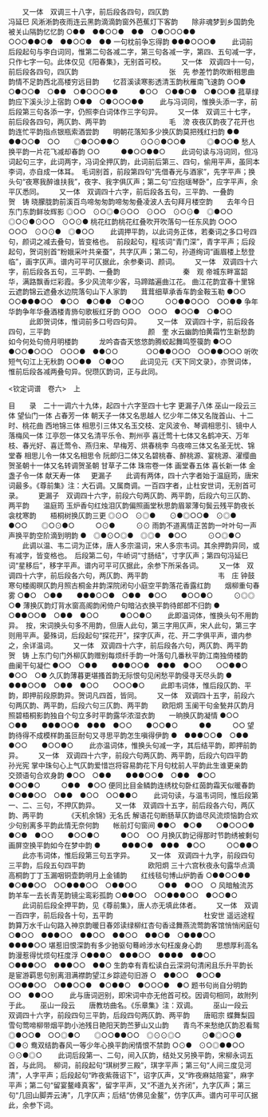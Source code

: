 <!-- { "loadSidebar": true } -->
　　又一体　双调三十八字，前后段各四句，四仄韵　　　　　　　　　　　　　冯延巳
风淅淅韵夜雨连云黑韵滴滴韵窗外芭蕉灯下客韵　　除非魂梦到乡国韵免被关山隔韵忆忆韵
○●●　●●○○●　●●　○●○○○●●　　　○○○●●○●　●●○○●　●●
一句枕前争忘得韵
●●●○○○●
 　　此词前后段起句与李白词同，惟第二句各减二字，第三句各减一字，第四、五句减一字，只作七字一句。此体仅见《阳春集》，无别首可校。 
　　又一体　双调四十一句，前后段各四句，四仄韵　　　　　　　　　　　　　张　先
参差竹韵吹断相思曲韵情不足韵西北高楼穷远目韵　　忆苕溪读寒影透清玉韵秋雁南飞速韵
○○●　○●○○●　○●●　○●○○○●●　　　●○○　○●●○●　○●○○●
菰草绿韵应下溪头沙上宿韵
○●●　○●○○○●●
 　　此与冯词同，惟换头添一字，前后段第三句各添一字，仍照李白词体作三字句异。 
　　又一体　双调三十七字，前后段各四句，两仄韵、两平韵　　　　　　　　　毛　滂
夜夜仄韵夜了花开也韵连忙平韵指点银瓶索酒尝韵　　明朝花落知多少换仄韵莫把残红扫韵
●●　　●●○○●　○○　　◎●○○●●○　　　⊙○⊙●○○●　　　◎●○○●
愁人换平韵一片花飞减却春韵
○○　　　●●○○●●○
 　　此词句读与冯词同，但冯词起句三字，此词两字，冯词全押仄韵，此词前后第三、四句，偷用平声，虽同本李词，亦自成一体耳。　毛词别首，前段第四句“先借春光与酒家”，先字平声；换头句“夜寒我醉谁扶我”，夜字、我字俱仄声；第二句“应抱瑶琴卧”，应字平声，余平仄悉同。 
　　又一体　双调四十六字，前后段各五句，三平韵、一叠韵　　　　　　　　　贺　铸
晓朦胧韵前溪百鸟啼匆匆韵啼匆匆叠凌波人去句拜月楼空韵　　去年今日东门东韵鲜妆辉影
◎○○　⊙○◎●⊙○○　⊙○○　⊙○⊙●　◎●○○　　　◎○⊙●⊙○○　⊙○⊙●
桃花红韵桃花红叠吹开吹落句一任东风韵
○○○　○○○　⊙○⊙●　◎●○○
 　　此调押平韵，以此词务正体，若秦词之多口号四句，颜词之减去叠句，皆变格也。　前段起句，程垓词“青门深”，青字平声；后段起句，贺词别首“粉娥采叶共亲蚕”，共字仄声；第二句，孙道绚词“画眉楼上愁登临”，画字仄声。谱内可平可仄据此，余参秦词、颜词。 
　　又一体　双调四十六字，前后段各五句，三平韵、一叠韵　　　　　　　　　秦　观
 帝城东畔富韶华，满路飘香烂彩霞。多少风流年少客，马蹄踏遍曲江花。 
曲江花韵宜春十里锦云遮韵锦云遮叠水边院落句山下人家韵　　茸茸细草承香车韵金鞍玉勒
●○○　○○●●●○○　●○○　●○●●　○●○○　　　○○●●○○○　○○●●
争年华韵争年华叠酒楼青斾句歌板红牙韵
○○○　○○○　●○○●　○●○○
 　　　此即贺词体，惟词前多口号四句异。 
　　又一体　双调四十字，前后段各四句，三平韵　　　　　　　　　　　　　　颜　奎
水云幽韵怕黄霜竹生新愁韵如今何处句倚月明楼韵　　　龙吟杳杳天悠悠韵腾蛟起舞鸣箜篌韵
●○○　●○○●○○○　○○○●　●●○○　　　　○○●●○○○　○○●●○○○
听吹短气句江上无秋韵
○○●●　○●○○
 　　此词见元《天下同文录》，亦贺词体，惟前后段各减两叠句异。倪瓒仄韵词，正与此同。 

<钦定词谱　卷六>　上

目　　录　二十一调六十九体，起四十六字至四十七字
更漏子八体
巫山一段云三体
望仙门一体
占春芳一体
朝天子一体又名思越人
忆少年二体又名陇首山、十二时、桃花曲
西地锦三体
相思引三体又名玉交枝、定风波令、琴调相思引、镜中人
落梅风一体
江亭怨一体又名清平乐令、荆州亭
喜迁莺十七体又名鹤冲天、万年枝、春光好、喜迁莺令、燕归来、早梅芳、烘春桃李
乌夜啼三体又名圣无忧、锦堂春
相思儿令一体又名相思令
阮郎归二体又名碧桃春、醉桃源、宴桃源、濯缨曲
贺圣朝十一体又名转调贺圣朝
甘草子二体
珠帘卷一体
画堂春五体
喜长新一体
金盏子令一体
献天寿一体
　
更漏子　　此调有两体，四十六字者始于温庭筠，唐宋词最多。《尊前集》注：大石调。又属商调。一百四字者，止杜安世词，无别首可录。
　　更漏子　双调四十六字，前段六句两仄韵、两平韵，后段六句三仄韵、两平韵　　温庭筠
玉炉香句红烛泪仄韵偏照画堂秋思韵眉翠薄句鬓云残平韵夜长衾枕寒韵　　梧桐树换仄韵三更
◎⊙○　⊙◎●　　⊙●◎○○●　⊙◎●　●○○　　◎○⊙●○　　　○⊙●　　　⊙⊙
雨韵不道离情正苦韵一叶叶句一声声换平韵空阶滴到明韵
●　◎●⊙○◎●　◎◎●　●○○　　　⊙○◎●○
 　　此调以温、韦二词为正体，唐人多宗温词，宋人多宗韦词。其余押韵异同，或有减字，皆变格也。　后段第二句，牛峤词“寸肠结”，寸字仄声；第四句冯延巳词“星移后”，移字平声。谱内可平可仄据此，余参下所采各词。 
　　又一体　双调四十六字，前后段各六句，两仄韵、两平韵　　　　　　　　　　韦　庄
钟鼓寒句楼阁暝仄韵月照古桐金井韵深院闭句小庭空平韵落花香露红韵　　烟柳重句春雾
○●○　○●●　　●●●○○●　○●●　●○○　　●○○●○　　　⊙◎◎　○●
薄换仄韵灯背水窗高阁韵闲倚户句暗沾衣换平韵待郎郎不归韵
●　　　○●●○○●　○●●　●○○　　　●○○●○
 　　此即温词体，惟换头句不用韵异。　按，宋词换头句多不用韵，但唐人此句，第三字用仄声，宋人此句，第三字则用平声。晏殊词，后段起句“探花开”，探字仄声，花、开二字俱平声，谱内参之，余详温词。 
　　又一体　双调四十六字，前后段各六句，两仄韵、两平韵　　　　　　　　　　贺　铸
上东门句门外柳仄韵赠别每烦纤手韵一叶落句几番秋平韵江南独倚楼韵　　曲阑干句凝伫
●○○　○●●　　●●●○○●　●●●　●○○　　○○●●○　　　●○○　○●
久仄韵薄暮更堪搔首韵无际恨句见闲愁平韵侵寻天尽头韵
●　　●●●○○●　○●●　●○○　　○○○●○
 　　此即韦词体，惟后段仄韵、平韵，即押前段原韵异。贺词凡四首，皆同。 
　　又一体　双调四十五字，前段六句两仄韵、两平韵，后段六句三仄韵、两平韵　　欧阳炯
玉阑干句金甃井仄韵月照碧梧桐影韵独自个句立多时平韵露华浓湿衣韵　　一晌换仄韵凝情
●○○　○●●　　●●●○○●　●●●　●○○　　●○○●○　　　●●　　　○○
望韵待得不成模样韵虽叵耐句又寻思平韵怎生嗔得伊韵
●　●●●○○●　○●●　●○○　　●○○●○
 　　此亦温词体，惟换头句减一字，其后结平韵，即押前韵异。 
　　又一体　双调四十六字，前段六句两仄韵、两平韵，后段六句四平韵　　　　　孙光宪
掌中珠句心上气仄韵爱惜岂将容易韵花下月句枕前人平韵此生谁更亲韵　　交颈语句合欢身韵
●○○　○●●　　●●●○○●　○●●　●○○　　●○○●○　　　○●●　●○○
便同比目金鳞韵连绣枕句卧红茵韵霜天似暖春韵
●○●●○○　○●●　●○○　○○●●○
 　　此词句读，与温韦词同，惟后段第一、二、三句，不押仄韵异。 
　　又一体　双调四十五字，前后段各六句，两仄韵、两平韵　　　　《天机余锦》无名氏
解语花句断肠草仄韵谙尽风流烦恼韵合欢少句别离多平韵此情无奈何韵　　帐前灯句窗间
●●○　●○●　　○●○○○●　●○●　●○○　　●○○●○　　　●○○　○○
月换仄韵记得那时节韵绣被剩句画屏空换平韵如今在梦中韵
●　　　●●●○●　●●●　●○○　　　○○●●○
 　　此亦韦词体，惟后段第三句五字异。 
　　又一体　双调四十九字，前段四句三平韵，后段五句四平韵　　　　　　　　　欧阳炯
三十六宫秋夜永句露华点滴高桐韵丁丁玉漏咽铜壶韵明月上金铺韵　　红线毯句博山炉韵香
○●●○○●●　●○●●○○　○○●●●○○　○●●○○　　　○●●　●○○　○
风暗触流苏韵羊车一去长青芜韵镜尘鸾彩孤韵
○●●○○　○○●●●○○　●○○●○
 　　此词前后段全押平韵，见《尊前集》，唐人亦无填此体者。 
　　又一体　双调一百四字，前后段各十句，五平韵　　　　　　　　　　　　　杜安世
遥远途程韵算万水千山句路入神京韵暖日春郊读绿柳红杏句香迳舞燕流莺韵客馆悄悄闲庭句
○●○○　●●●○○　●●○○　●●○○　●●○●　○●●●○○　●●●●○○
堪惹旧恨深韵有多少驰驱句蓦岭涉水句枉废身心韵　　思想厚利高名韵漫惹得忧烦句枉度浮
○●●●○　●●●○○　●●●●　●●○○　　　○●●●○○　●●●○○　●●○
生韵幸有青松读白云深洞句清闲且乐升平韵长是宦游羁思句别离泪满襟韵望江乡踪迹句旧游
○　●●○○　●○○●　○○●●○○　○●●○○●　●○●●○　●○○○●　●○
题书句尚自分明韵
○○　●●○○
 　　此与唐词迥别，即宋词中亦无他首可校。因调句相同，故附列于此。 
　
巫山一段云　　唐教坊曲名。《乐章集》注：双调。
　　巫山一段云　双调四十六字，前段四句三平韵，后段四句两仄韵、两平韵　　唐昭宗
蝶舞梨园雪句莺啼柳带烟平韵小池残日艳阳天韵苎萝山又山韵　　青鸟不来愁绝仄韵忍看鸳
◎●○○●　○○◎●○　　◎○○●●○○　◎⊙⊙◎○　　　⊙●◎○⊙●　　◎●⊙
鸯双结韵春风一等少年心换平韵闲情恨不禁韵
○⊙●　⊙○◎●●○○　　　⊙⊙●◎○
 　　此词后段第一、二句，间入仄韵，结处又另换平韵，宋柳永词五首，与此同。　柳词，前段起句“琪树罗三殿”，琪字平声；第三句“人间三度见河清”，人字平声；后段起句“昨夜紫薇诏下”，诏字仄声，又“昨夜麻姑陪宴”，麻字平声；第二句“留宴鳌峰真客”，留字平声，又“不道九关齐闭”，九字仄声；第三句“几回山脚弄云涛”，几字仄声；后结“仿佛见金鳌”，仿字仄声。谱内可平可仄据此，余参下词。 
